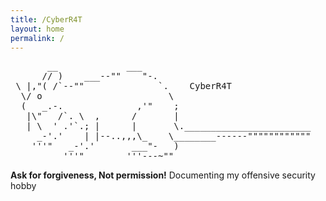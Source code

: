 ```yaml
---
title: /CyberR4T
layout: home
permalink: /
--- 
```


<pre id="homerat">
       __             ___
      // )    ___--""    "-.
 \ |,"( /`--""              `.    CyberR4T	
  \/ o                        \
  (   _.-.              ,'"    ;  
   |\"   /`. \  ,      /       |
   | \  ' .'`.; |      |       \.________________________
     _-'.'    | |--..,,,\_    \________------""""""""""""
    '''"   _-'.'       ___"-   )
          '''"        '''---~""
</pre>

<span id="homerat">**Ask for forgiveness, Not permission!**</span>
<span id="homerat2">Documenting my offensive security hobby </span>
